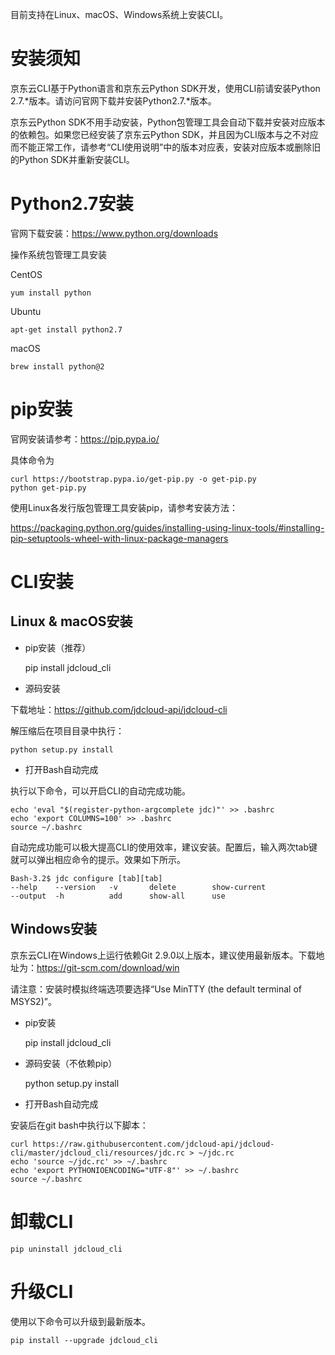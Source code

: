
目前支持在Linux、macOS、Windows系统上安装CLI。

# 安装须知 #

京东云CLI基于Python语言和京东云Python SDK开发，使用CLI前请安装Python 2.7.*版本。请访问官网下载并安装Python2.7.*版本。

京东云Python SDK不用手动安装，Python包管理工具会自动下载并安装对应版本的依赖包。如果您已经安装了京东云Python SDK，并且因为CLI版本与之不对应而不能正常工作，请参考“CLI使用说明”中的版本对应表，安装对应版本或删除旧的Python SDK并重新安装CLI。

  

# Python2.7安装 #

官网下载安装：https://www.python.org/downloads

操作系统包管理工具安装

CentOS  


	yum install python


Ubuntu


	apt-get install python2.7


macOS


	brew install python@2


# pip安装 #

官网安装请参考：https://pip.pypa.io/

具体命令为 

	curl https://bootstrap.pypa.io/get-pip.py -o get-pip.py
	python get-pip.py


使用Linux各发行版包管理工具安装pip，请参考安装方法：

https://packaging.python.org/guides/installing-using-linux-tools/#installing-pip-setuptools-wheel-with-linux-package-managers



# CLI安装 #

## Linux & macOS安装 ##

- pip安装（推荐）


	pip install jdcloud_cli


- 源码安装

下载地址：https://github.com/jdcloud-api/jdcloud-cli

解压缩后在项目目录中执行：


	python setup.py install


- 打开Bash自动完成

执行以下命令，可以开启CLI的自动完成功能。


	echo 'eval "$(register-python-argcomplete jdc)"' >> .bashrc
	echo 'export COLUMNS=100' >> .bashrc
	source ~/.bashrc


自动完成功能可以极大提高CLI的使用效率，建议安装。配置后，输入两次tab键就可以弹出相应命令的提示。效果如下所示。 

	Bash-3.2$ jdc configure [tab][tab]
	--help    --version   -v       delete        show-current
	--output  -h          add      show-all      use


## Windows安装 ##

京东云CLI在Windows上运行依赖Git 2.9.0以上版本，建议使用最新版本。下载地址为：https://git-scm.com/download/win

请注意：安装时模拟终端选项要选择“Use MinTTY (the default terminal of MSYS2)”。

                                               


- pip安装


	pip install jdcloud_cli


- 源码安装（不依赖pip）


	python setup.py install


- 打开Bash自动完成

安装后在git bash中执行以下脚本：

	curl https://raw.githubusercontent.com/jdcloud-api/jdcloud-cli/master/jdcloud_cli/resources/jdc.rc > ~/jdc.rc
	echo 'source ~/jdc.rc' >> ~/.bashrc
	echo 'export PYTHONIOENCODING="UTF-8"' >> ~/.bashrc
	source ~/.bashrc


# 卸载CLI #


	pip uninstall jdcloud_cli


# 升级CLI #

使用以下命令可以升级到最新版本。

	pip install --upgrade jdcloud_cli
